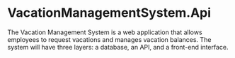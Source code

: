 # VacationManagementSystem.Api
The Vacation Management System is a web application that allows employees to request vacations and manages vacation balances. The system will have three layers: a database, an API, and a front-end interface.
